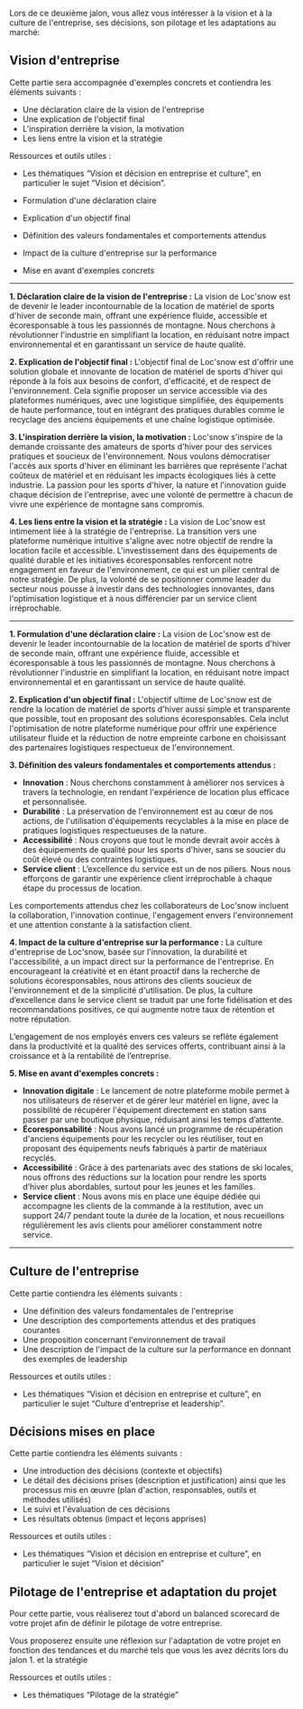 Lors de ce deuxième jalon, vous allez vous intéresser à la vision et à la culture de l'entreprise, ses décisions, son pilotage et les adaptations au marché:

## Vision d'entreprise

Cette partie sera accompagnée d'exemples concrets et contiendra les éléments suivants :

- Une déclaration claire de la vision de l'entreprise
- Une explication de l'objectif final
- L'inspiration derrière la vision, la motivation
- Les liens entre la vision et la stratégie

Ressources et outils utiles :

- Les thématiques “Vision et décision en entreprise et culture”, en particulier le sujet “Vision et décision”.

- Formulation d'une déclaration claire
- Explication d'un objectif final
- Définition des valeurs fondamentales et comportements attendus
- Impact de la culture d'entreprise sur la performance
- Mise en avant d'exemples concrets

--- 

**1. Déclaration claire de la vision de l'entreprise :** La vision de Loc'snow est de devenir le leader incontournable de la location de matériel de sports d'hiver de seconde main, offrant une expérience fluide, accessible et écoresponsable à tous les passionnés de montagne. Nous cherchons à révolutionner l'industrie en simplifiant la location, en réduisant notre impact environnemental et en garantissant un service de haute qualité.

**2. Explication de l'objectif final :** L'objectif final de Loc'snow est d'offrir une solution globale et innovante de location de matériel de sports d'hiver qui réponde à la fois aux besoins de confort, d'efficacité, et de respect de l'environnement. Cela signifie proposer un service accessible via des plateformes numériques, avec une logistique simplifiée, des équipements de haute performance, tout en intégrant des pratiques durables comme le recyclage des anciens équipements et une chaîne logistique optimisée.

**3. L'inspiration derrière la vision, la motivation :** Loc'snow s'inspire de la demande croissante des amateurs de sports d'hiver pour des services pratiques et soucieux de l'environnement. Nous voulons démocratiser l'accès aux sports d'hiver en éliminant les barrières que représente l'achat coûteux de matériel et en réduisant les impacts écologiques liés à cette industrie. La passion pour les sports d'hiver, la nature et l'innovation guide chaque décision de l'entreprise, avec une volonté de permettre à chacun de vivre une expérience de montagne sans compromis.

**4. Les liens entre la vision et la stratégie :** La vision de Loc'snow est intimement liée à la stratégie de l'entreprise. La transition vers une plateforme numérique intuitive s'aligne avec notre objectif de rendre la location facile et accessible. L'investissement dans des équipements de qualité durable et les initiatives écoresponsables renforcent notre engagement en faveur de l'environnement, ce qui est un pilier central de notre stratégie. De plus, la volonté de se positionner comme leader du secteur nous pousse à investir dans des technologies innovantes, dans l'optimisation logistique et à nous différencier par un service client irréprochable.

--- 

**1. Formulation d'une déclaration claire :** La vision de Loc'snow est de devenir le leader incontournable de la location de matériel de sports d'hiver de seconde main, offrant une expérience fluide, accessible et écoresponsable à tous les passionnés de montagne. Nous cherchons à révolutionner l'industrie en simplifiant la location, en réduisant notre impact environnemental et en garantissant un service de haute qualité.

**2. Explication d'un objectif final :** L'objectif ultime de Loc'snow est de rendre la location de matériel de sports d'hiver aussi simple et transparente que possible, tout en proposant des solutions écoresponsables. Cela inclut l'optimisation de notre plateforme numérique pour offrir une expérience utilisateur fluide et la réduction de notre empreinte carbone en choisissant des partenaires logistiques respectueux de l'environnement.

**3. Définition des valeurs fondamentales et comportements attendus :**

- **Innovation** : Nous cherchons constamment à améliorer nos services à travers la technologie, en rendant l'expérience de location plus efficace et personnalisée.
- **Durabilité** : La préservation de l'environnement est au cœur de nos actions, de l'utilisation d'équipements recyclables à la mise en place de pratiques logistiques respectueuses de la nature.
- **Accessibilité** : Nous croyons que tout le monde devrait avoir accès à des équipements de qualité pour les sports d'hiver, sans se soucier du coût élevé ou des contraintes logistiques.
- **Service client** : L’excellence du service est un de nos piliers. Nous nous efforçons de garantir une expérience client irréprochable à chaque étape du processus de location.

Les comportements attendus chez les collaborateurs de Loc'snow incluent la collaboration, l'innovation continue, l'engagement envers l'environnement et une attention constante à la satisfaction client.

**4. Impact de la culture d'entreprise sur la performance :** La culture d'entreprise de Loc'snow, basée sur l'innovation, la durabilité et l'accessibilité, a un impact direct sur la performance de l'entreprise. En encourageant la créativité et en étant proactif dans la recherche de solutions écoresponsables, nous attirons des clients soucieux de l'environnement et de la simplicité d'utilisation. De plus, la culture d’excellence dans le service client se traduit par une forte fidélisation et des recommandations positives, ce qui augmente notre taux de rétention et notre réputation.

L’engagement de nos employés envers ces valeurs se reflète également dans la productivité et la qualité des services offerts, contribuant ainsi à la croissance et à la rentabilité de l’entreprise.

**5. Mise en avant d'exemples concrets :**

- **Innovation digitale** : Le lancement de notre plateforme mobile permet à nos utilisateurs de réserver et de gérer leur matériel en ligne, avec la possibilité de récupérer l'équipement directement en station sans passer par une boutique physique, réduisant ainsi les temps d’attente.
- **Écoresponsabilité** : Nous avons lancé un programme de récupération d'anciens équipements pour les recycler ou les réutiliser, tout en proposant des équipements neufs fabriqués à partir de matériaux recyclés.
- **Accessibilité** : Grâce à des partenariats avec des stations de ski locales, nous offrons des réductions sur la location pour rendre les sports d’hiver plus abordables, surtout pour les jeunes et les familles.
- **Service client** : Nous avons mis en place une équipe dédiée qui accompagne les clients de la commande à la restitution, avec un support 24/7 pendant toute la durée de la location, et nous recueillons régulièrement les avis clients pour améliorer constamment notre service.

--- 


## Culture de l'entreprise

Cette partie contiendra les éléments suivants :

- Une définition des valeurs fondamentales de l'entreprise
- Une description des comportements attendus et des pratiques courantes
- Une proposition concernant l'environnement de travail
- Une description de l'impact de la culture sur la performance en donnant des exemples de leadership

Ressources et outils utiles :

- Les thématiques “Vision et décision en entreprise et culture”, en particulier le sujet “Culture d'entreprise et leadership”.

## Décisions mises en place

Cette partie contiendra les éléments suivants :

- Une introduction des décisions (contexte et objectifs)
- Le détail des décisions prises (description et justification) ainsi que les processus mis en œuvre (plan d'action, responsables, outils et méthodes utilisés)
- Le suivi et l'évaluation de ces décisions
- Les résultats obtenus (impact et leçons apprises) 

Ressources et outils utiles :

- Les thématiques “Vision et décision en entreprise et culture”, en particulier le sujet “Vision et décision”

## Pilotage de l'entreprise et adaptation du projet

Pour cette partie, vous réaliserez tout d'abord un balanced scorecard de votre projet afin de définir le pilotage de votre entreprise.

Vous proposerez ensuite une réflexion sur l'adaptation de votre projet en fonction des tendances et du marché tels que vous les avez décrits lors du jalon 1. et la stratégie

Ressources et outils utiles :

- Les thématiques “Pilotage de la stratégie”